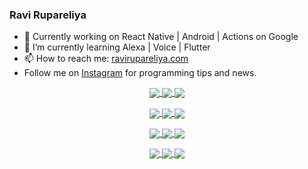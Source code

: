 ### Ravi Rupareliya

- 🔭 Currently working on React Native | Android | Actions on Google
- 🌱 I’m currently learning Alexa | Voice | Flutter
- 📫 How to reach me: [ravirupareliya.com](https://ravirupareliya.com)
- Follow me on [Instagram](https://www.instagram.com/ravi.rupareliya/) for programming tips and news.

<a href="https://www.instagram.com/ravi.rupareliya/" target="_blank">
<!-- insta-feed:START-->
<p align="center">
<img align="center" src=https://scontent-atl3-2.cdninstagram.com/v/t51.2885-15/e35/s150x150/241172230_146598524308348_2627229086716801357_n.jpg?_nc_ht=scontent-atl3-2.cdninstagram.com&_nc_cat=104&_nc_ohc=yyxl2R7NY1oAX9cT7Di&edm=ABfd0MgBAAAA&ccb=7-4&oh=43ae9372d8f73903974dfa4728cb4897&oe=61AD72CD&_nc_sid=7bff83 />
<img align="center" src=https://scontent-atl3-2.cdninstagram.com/v/t51.2885-15/e35/s150x150/122425343_1572645589603046_1626634953961554534_n.jpg?_nc_ht=scontent-atl3-2.cdninstagram.com&_nc_cat=102&_nc_ohc=tE_g8BF5dbEAX_C9wQl&edm=ABfd0MgBAAAA&ccb=7-4&oh=f0f72cc20fd645c54f191c861a3059a6&oe=61AE6DC1&_nc_sid=7bff83 />
<img align="center" src=https://scontent-atl3-2.cdninstagram.com/v/t51.2885-15/e35/s150x150/119738360_171946631175661_8308691936849414239_n.jpg?_nc_ht=scontent-atl3-2.cdninstagram.com&_nc_cat=101&_nc_ohc=Dk4H4hudNM8AX_0snRN&edm=ABfd0MgBAAAA&ccb=7-4&oh=21832a0811f021e3454a579501b85fa1&oe=61AD69DD&_nc_sid=7bff83 />
</p>
<p align="center">
<img align="center" src=https://scontent-atl3-2.cdninstagram.com/v/t51.2885-15/e35/s150x150/119471335_3325605627530848_5783608158621298966_n.jpg?_nc_ht=scontent-atl3-2.cdninstagram.com&_nc_cat=104&_nc_ohc=fY7Oy-475UkAX9ErMLc&edm=ABfd0MgBAAAA&ccb=7-4&oh=4d53e5d24e165d03f17223bc53515212&oe=61ADE681&_nc_sid=7bff83 />
<img align="center" src=https://scontent-atl3-2.cdninstagram.com/v/t51.2885-15/e35/s150x150/118735524_155532192843864_2438830621806811548_n.jpg?_nc_ht=scontent-atl3-2.cdninstagram.com&_nc_cat=100&_nc_ohc=3gafxdg_FRYAX8SbYjG&edm=ABfd0MgBAAAA&ccb=7-4&oh=029750aacbfd9467c16a44f62dc642b4&oe=61ADAD2E&_nc_sid=7bff83 />
<img align="center" src=https://scontent-atl3-2.cdninstagram.com/v/t51.2885-15/e35/s150x150/118358282_793232521422249_4194198869826492121_n.jpg?_nc_ht=scontent-atl3-2.cdninstagram.com&_nc_cat=109&_nc_ohc=gGZ7ZeHop6AAX_bKSTU&edm=ABfd0MgBAAAA&ccb=7-4&oh=121b92064fdc7663cc80b0aa0b26cff5&oe=61AE783C&_nc_sid=7bff83 />
</p>
<p align="center">
<img align="center" src=https://scontent-atl3-2.cdninstagram.com/v/t51.2885-15/e35/s150x150/118083536_653646245259286_4437462516989252087_n.jpg?_nc_ht=scontent-atl3-2.cdninstagram.com&_nc_cat=110&_nc_ohc=UWsyYPZOKgwAX_8RFx1&edm=ABfd0MgBAAAA&ccb=7-4&oh=6e575d2b12bf3b652f5dc354f0ef708f&oe=61AEE7DC&_nc_sid=7bff83 />
<img align="center" src=https://scontent-atl3-2.cdninstagram.com/v/t51.2885-15/e35/s150x150/118175330_604822603490734_6882222491011634628_n.jpg?_nc_ht=scontent-atl3-2.cdninstagram.com&_nc_cat=110&_nc_ohc=a9Sw35wkxdcAX8kPUuD&edm=ABfd0MgBAAAA&ccb=7-4&oh=e9c18b138d5b6ac4362fade5a32bff36&oe=61AF1737&_nc_sid=7bff83 />
<img align="center" src=https://scontent-atl3-2.cdninstagram.com/v/t51.2885-15/e35/s150x150/117801930_118850686597100_8281062695853943386_n.jpg?_nc_ht=scontent-atl3-2.cdninstagram.com&_nc_cat=108&_nc_ohc=YwQ-1qYo43EAX8Gw-Q0&edm=ABfd0MgBAAAA&ccb=7-4&oh=ddd40b7b679090f1df91c16788d1fe70&oe=61AD8EC0&_nc_sid=7bff83 />
</p>
<p align="center">
<img align="center" src=https://scontent-atl3-2.cdninstagram.com/v/t51.2885-15/e35/s150x150/117867292_2771207523148452_3241414180657952736_n.jpg?_nc_ht=scontent-atl3-2.cdninstagram.com&_nc_cat=100&_nc_ohc=nz5ChenX22QAX_p3rR2&edm=ABfd0MgBAAAA&ccb=7-4&oh=7ef965204c54e2de685520acc3e265fd&oe=61AF2161&_nc_sid=7bff83 />
<img align="center" src=https://scontent-atl3-2.cdninstagram.com/v/t51.2885-15/e35/s150x150/117931678_793632161399712_7562658963115355616_n.jpg?_nc_ht=scontent-atl3-2.cdninstagram.com&_nc_cat=100&_nc_ohc=eZdOORX6YwQAX-N5Hbo&edm=ABfd0MgBAAAA&ccb=7-4&oh=fb88cbd2ba244f3c2bdc7af347efb826&oe=61AF26B7&_nc_sid=7bff83 />
<img align="center" src=https://scontent-atl3-2.cdninstagram.com/v/t51.2885-15/e35/s150x150/117747115_220949032661980_1081920512424702093_n.jpg?_nc_ht=scontent-atl3-2.cdninstagram.com&_nc_cat=104&_nc_ohc=MgnPpTRlrnIAX8vwv6i&edm=ABfd0MgBAAAA&ccb=7-4&oh=5bd876bb4f3c10c3cfc4e51bf311b771&oe=61AE98D6&_nc_sid=7bff83 />
</p>

<!-- insta-feed:END-->
</a>
